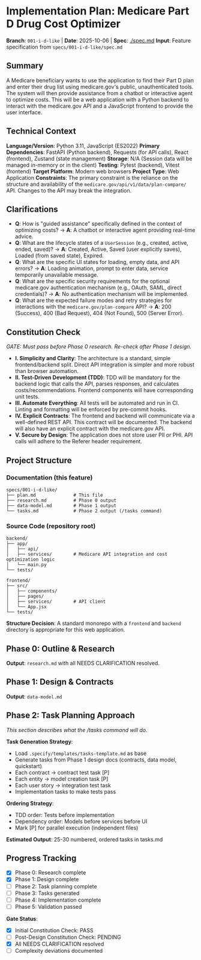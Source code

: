 # Implementation Plan: Medicare Part D Drug Cost Optimizer

**Branch**: `001-i-d-like` | **Date**: 2025-10-06 | **Spec**: [./spec.md](./spec.md)
**Input**: Feature specification from `specs/001-i-d-like/spec.md`

## Summary

A Medicare beneficiary wants to use the application to find their Part D plan and enter their drug list using medicare.gov's public, unauthenticated tools. The system will then provide assistance from a chatbot or interactive agent to optimize costs. This will be a web application with a Python backend to interact with the medicare.gov API and a JavaScript frontend to provide the user interface.

## Technical Context

**Language/Version**: Python 3.11, JavaScript (ES2022)
**Primary Dependencies**: FastAPI (Python backend), Requests (for API calls), React (frontend), Zustand (state management)
**Storage**: N/A (Session data will be managed in-memory or in the client)
**Testing**: Pytest (backend), Vitest (frontend)
**Target Platform**: Modern web browsers
**Project Type**: Web Application
**Constraints**: The primary constraint is the reliance on the structure and availability of the `medicare.gov/api/v1/data/plan-compare/` API. Changes to the API may break the integration.

## Clarifications

- **Q**: How is "guided assistance" specifically defined in the context of optimizing costs? → **A**: A chatbot or interactive agent providing real-time advice.
- **Q**: What are the lifecycle states of a `UserSession` (e.g., created, active, ended, saved)? → **A**: Created, Active, Saved (user explicitly saves), Loaded (from saved state), Expired.
- **Q**: What are the specific UI states for loading, empty data, and API errors? → **A**: Loading animation, prompt to enter data, service temporarily unavailable message.
- **Q**: What are the specific security requirements for the optional medicare.gov authentication mechanism (e.g., OAuth, SAML, direct credentials)? → **A**: No authentication mechanism will be implemented.
- **Q**: What are the expected failure modes and retry strategies for interactions with the `medicare.gov/plan-compare` API? → **A**: 200 (Success), 400 (Bad Request), 404 (Not Found), 500 (Server Error).

## Constitution Check

*GATE: Must pass before Phase 0 research. Re-check after Phase 1 design.*

- **I. Simplicity and Clarity**: The architecture is a standard, simple frontend/backend split. Direct API integration is simpler and more robust than browser automation.
- **II. Test-Driven Development (TDD)**: TDD will be mandatory for the backend logic that calls the API, parses responses, and calculates costs/recommendations. Frontend components will have corresponding unit tests.
- **III. Automate Everything**: All tests will be automated and run in CI. Linting and formatting will be enforced by pre-commit hooks.
- **IV. Explicit Contracts**: The frontend and backend will communicate via a well-defined REST API. This contract will be documented. The backend will also have an explicit contract with the medicare.gov API.
- **V. Secure by Design**: The application does not store user PII or PHI. API calls will adhere to the Referer header requirement.

## Project Structure

### Documentation (this feature)

```
specs/001-i-d-like/
├── plan.md              # This file
├── research.md          # Phase 0 output
├── data-model.md        # Phase 1 output
└── tasks.md             # Phase 2 output (/tasks command)
```

### Source Code (repository root)

```
backend/
├── app/
│   ├── api/
│   ├── services/        # Medicare API integration and cost optimization logic
│   └── main.py
└── tests/

frontend/
├── src/
│   ├── components/
│   ├── pages/
│   ├── services/        # API client
│   └── App.jsx
└── tests/
```

**Structure Decision**: A standard monorepo with a `frontend` and `backend` directory is appropriate for this web application.

## Phase 0: Outline & Research

**Output**: `research.md` with all NEEDS CLARIFICATION resolved.

## Phase 1: Design & Contracts

**Output**: `data-model.md`

## Phase 2: Task Planning Approach

*This section describes what the /tasks command will do.*

**Task Generation Strategy**:

- Load `.specify/templates/tasks-template.md` as base
- Generate tasks from Phase 1 design docs (contracts, data model, quickstart)
- Each contract → contract test task [P]
- Each entity → model creation task [P]
- Each user story → integration test task
- Implementation tasks to make tests pass

**Ordering Strategy**:

- TDD order: Tests before implementation
- Dependency order: Models before services before UI
- Mark [P] for parallel execution (independent files)

**Estimated Output**: 25-30 numbered, ordered tasks in tasks.md

## Progress Tracking

- [X] Phase 0: Research complete
- [X] Phase 1: Design complete
- [ ] Phase 2: Task planning complete
- [ ] Phase 3: Tasks generated
- [ ] Phase 4: Implementation complete
- [ ] Phase 5: Validation passed

**Gate Status**:

- [X] Initial Constitution Check: PASS
- [ ] Post-Design Constitution Check: PENDING
- [X] All NEEDS CLARIFICATION resolved
- [ ] Complexity deviations documented
